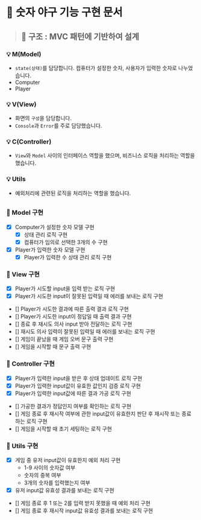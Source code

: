 # 🚀 숫자 야구 기능 구현 문서

> ## 🔧 구조 : MVC 패턴에 기반하여 설계

### 💡 M(Model)
- `state(상태)`를 담당합니다. 컴퓨터가 설정한 숫자, 사용자가 입력한 숫자로 나누었습니다.
- Computer
- Player

### 💡 V(View)
- 화면의 `구성`을 담당합니다.
- `Console`과 `Error`를 주로 담당했습니다.

### 💡 C(Controller)
- `View`와 `Model` 사이의 인터페이스 역할을 했으며, 비즈니스 로직을 처리하는 역할을 했습니다.

### 💡 Utils
- 예외처리에 관련된 로직을 처리하는 역할을 했습니다.

##

### 🎯 Model 구현
- [x] Computer가 설정한 숫자 모델 구현
  - [x] 상태 관리 로직 구현
  - [x] 컴퓨터가 임의로 선택한 3개의 수 구현
- [x] Player가 입력한 숫자 모델 구현
  - [x] Player가 입력한 수 상태 관리 로직 구현

### 🎯 View 구현
- [x] Player가 시도할 input을 입력 받는 로직 구현
- [x] Player가 시도한 input이 잘못된 입력일 때 에러를 보내는 로직 구현
- [] Player가 시도한 결과에 따른 출력 결과 로직 구현
- [] Player가 시도한 input이 정답일 때 출력 결과 구현
- [] 종료 후 재시도 의사 input 받아 전달하는 로직 구현
- [] 재시도 의사 입력이 잘못된 입력일 때 에러를 보내는 로직 구현
- [] 게임이 끝났을 때 게임 오버 문구 출력 구현
- [] 게임을 시작할 때 문구 출력 구현

### 🎯 Controller 구현
- [x] Player가 입력한 input을 받은 후 상태 업데이트 로직 구현
- [x] Player가 입력한 input값이 유효한 값인지 검증 로직 구현
- [x] Player가 입력한 input값에 따른 결과 가공 로직 구현 
- [] 가공한 결과가 정답인지 여부를 확인하는 로직 구현
- [] 게임 종료 후 재시작 여부에 관한 input값이 유효한지 판단 후 재시작 또는 종료하는 로직 구현
- [] 게임을 시작할 때 초기 세팅하는 로직 구현

### 🎯 Utils 구현
- [x] 게임 중 유저 input값이 유효한지 예외 처리 구현
  - 1-9 사이의 숫자값 여부
  - 숫자의 중복 여부
  - 3개의 숫자를 입력했는지 여부
- [x] 유저 input값 유효성 결과를 보내는 로직 구현
- [] 게임 종료 후 1 또는 2를 입력 받지 못했을 때 예외 처리 구현
- [] 게임 종료 후 재시작 input값 유효성 결과를 보내는 로직 구현
